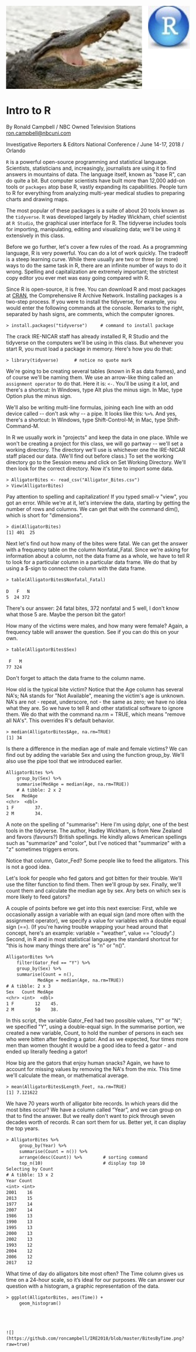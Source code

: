 ![](https://github.com/roncampbell/IRE2018/blob/master/GatoR.png?raw=true)

# Intro to R

By Ronald Campbell / NBC Owned Television Stations
ron.campbell@nbcuni.com

Investigative Reporters & Editors National Conference /
June 14-17, 2018 /
Orlando

<code>R</code> is a powerful open-source programming and statistical language. Scientists, statisticians and, increasingly, journalists are using it to find answers in mountains of data. The language itself, known as "base R", can do quite a bit. But computer scientists have built more than 12,000 add-on tools or <code>packages</code> atop base R, vastly expanding its capabilities. People turn to R for everything from analyzing multi-year medical studies to preparing charts and drawing maps.

The most popular of these packages is a suite of about 20 tools known as the <code>tidyverse</code>. It was developed largely by Hadley Wickham, chief scientist at <code>R Studio</code>, the graphical user interface for R. The tidyverse includes tools for importing, manipulating, editing and visualizing data; we'll be using it extensively in this class.

Before we go further, let's cover a few rules of the road. As a programming language, R is very powerful. You can do a lot of work quickly. The tradeoff is a steep learning curve. While there usually are two or three (or more) ways to do the same task in R, there are an infinite number of ways to do it wrong. Spelling and capitalization are extremely important; the strictest copy editor you ever met was easy going compared with R.

Since R is open-source, it is free. You can download R and most packages at [CRAN](https://cran.r-project.org/), the Comprehensive R Archive Network. Installing packages is a two-step process. If you were to install the tidyverse, for example, you would enter the following commands at the console. Remarks to the right, separated by hash signs, are comments, which the computer ignores.

    > install.packages("tidyverse")     # command to install package

The crack IRE-NICAR staff has already installed R, R Studio and the tidyverse on the computers we'll be using in this class. But whenever you start R, you must load a package in memory. Here's how you do that:

    > library(tidyverse)      # notice no quote mark

We're going to be creating several tables (known in R as data frames), and of course we'll be naming them. We use an arrow-like thing called an <code>assignment operator</code> to do that. Here it is: <code><-</code>. You'll be using it a lot, and there's a shortcut: In Windows, type Alt plus the minus sign. In Mac, type Option plus the minus sign.

We'll also be writing multi-line formulas, joining each line with an odd device called -- don't ask why -- a pipe. It looks like this: <code>%>%</code>. And yes, there's a shortcut: In Windows, type Shift-Control-M; in Mac, type Shift-Command-M.

In R we usually work in "projects" and keep the data in one place. While we won't be creating a project for this class, we will go partway -- we'll set a working directory. The directory we'll use is whichever one the IRE-NICAR staff placed our data. (We'll find out before class.) To set the working directory go to the Session menu and click on Set Working Directory. We'll then look for the correct directory. Now it's time to import some data.

    > AlligatorBites <- read_csv("Alligator_Bites.csv")
    > View(AlligatorBites)
    
Pay attention to spelling and capitalization! If you typed small-v "view", you got an error. While we're at it, let's interview the data, starting by getting the number of rows and columns. We can get that with the command dim(), which is short for "dimensions".

    > dim(AlligatorBites)
    [1] 401  25
    
Next let's find out how many of the bites were fatal. We can get the answer with a frequency table on the column Nonfatal_Fatal. Since we're asking for information about a column, not the data frame as a whole, we have to tell R to look for a particular column in a particular data frame. We do that by using a $-sign to connect the column with the data frame.

    > table(AlligatorBites$Nonfatal_Fatal)

    D   F   N 
    5  24 372 
    
There's our answer: 24 fatal bites, 372 nonfatal and 5 well, I don't know what those 5 are. Maybe the person bit the gator!

How many of the victims were males, and how many were female? Again, a frequency table will answer the question. See if you can do this on your own.

    > table(AlligatorBites$Sex)

     F   M 
    77 324 
    
Don't forget to attach the data frame to the column name.

How old is the typical bite victim? Notice that the Age column has several NA's; NA stands for "Not Available", meaning the victim's age is unknown. NA's are not - repeat, underscore, not - the same as zero; we have no idea what they are. So we have to tell R and other statistical software to ignore them. We do that with the command na.rm = TRUE, which means "remove all NA's". This overrides R's default behavior.

    > median(AlligatorBites$Age, na.rm=TRUE)
    [1] 34

Is there a difference in the median age of male and female victims? We can find out by adding the variable Sex and using the function group_by. We'll also use the pipe tool that we introduced earlier.

    AlligatorBites %>% 
        group_by(Sex) %>% 
        summarise(MedAge = median(Age, na.rm=TRUE))
        # A tibble: 2 x 2
    Sex   MedAge
    <chr>  <dbl>
    1 F        37.
    2 M        34.
    
A note on the spelling of "summarise": Here I'm using dplyr, one of the best tools in the tidyverse. The author, Hadley Wickham, is from New Zealand and favors (favours?) British spellings. He kindly allows American spellings such as "summarize" and "color", but I've noticed that "summarize" with a "z" sometimes triggers errors.    
    
Notice that column, Gator_Fed? Some people like to feed the alligators. This is not a good idea.

Let's look for people who fed gators and got bitten for their trouble. We'll use the filter function to find them. Then we'll group by sex. Finally, we'll count them and calculate the median age by sex. Any bets on which sex is more likely to feed gators?

A couple of points before we get into this next exercise: First, while we occasionally assign a variable with an equal sign (and more often with the assignment operator), we specify a value for variables with a double equal sign (==). (If you're having trouble wrapping your head around that concept, here's an example: variable = "weather", value == "cloudy".)  Second, in R and in most statistical languages the standard shortcut for "this is how many things there are" is "n" or "n()". 

    AlligatorBites %>% 
        filter(Gator_Fed == "Y") %>% 
        group_by(Sex) %>% 
        summarise(Count = n(),
                MedAge = median(Age, na.rm=TRUE))
    # A tibble: 2 x 3
    Sex   Count MedAge
    <chr> <int>  <dbl>
    1 F        12    45.
    2 M        50    38. 
    
In this script, the variable Gator_Fed had two possible values, "Y" or "N"; we specified "Y", using a double-equal sign. In the summarise portion, we created a new variable, Count, to hold the number of persons in each sex who were bitten after feeding a gator. And as we expected, four times more men than women thought it would be a good idea to feed a gator - and ended up literally feeding a gator!

How big are the gators that enjoy human snacks? Again, we have to account for missing values by removing the NA's from the mix. This time we'll calculate the mean, or mathematical average.

    > mean(AlligatorBites$Length_Feet, na.rm=TRUE)
    [1] 7.121622
    
We have 70 years worth of alligator bite records. In which years did the most bites occur? We have a column called “Year”, and we can group on that to find the answer. But we really don't want to pick through seven decades worth of records. R can sort them for us. Better yet, it can display the top years. 

    > AlligatorBites %>% 
         group_by(Year) %>% 
         summarise(Count = n()) %>% 
         arrange(desc(Count)) %>%        # sorting command
         top_n(10)                       # display top 10
    Selecting by Count
    # A tibble: 13 x 2
    Year Count
    <int> <int>
    2001    16
    2013    15
    1977    14
    2007    14
    1986    13
    1990    13
    1995    13
    2000    13
    2002    13
    1993    12
    2004    12
    2006    12
    2017    12

What time of day do alligators bite most often? The Time column gives us time on a 24-hour scale, so it’s ideal for our purposes. We can answer our question with a histogram, a graphic representation of the data.

    > ggplot(AlligatorBites, aes(Time)) +
         geom_histogram()
    



    ![](https://github.com/roncampbell/IRE2018/blob/master/BitesByTime.png?raw=true) 

